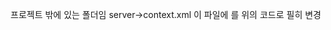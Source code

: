 <Context allowCasualMultipartParsing="true" path="/">
   <Resources cachingAllowed="true" cacheMaxSize="100000" />

프로젝트 밖에 있는 폴더임
server->context.xml
이 파일에 <Context>를 위의 코드로 필히 변경
